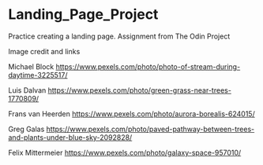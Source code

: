 # Landing_Page_Project
Practice creating a landing page. Assignment from The Odin Project

Image credit and links

Michael Block https://www.pexels.com/photo/photo-of-stream-during-daytime-3225517/

Luis Dalvan https://www.pexels.com/photo/green-grass-near-trees-1770809/

Frans van Heerden https://www.pexels.com/photo/aurora-borealis-624015/

Greg Galas https://www.pexels.com/photo/paved-pathway-between-trees-and-plants-under-blue-sky-2092828/

Felix Mittermeier https://www.pexels.com/photo/galaxy-space-957010/